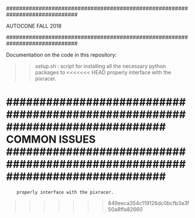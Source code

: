##############################################################################

AUTOCONE FALL 2018

##############################################################################

Documentation on the code in this repository:

>>setup.sh : 	script for installing all the necessary python packages to
<<<<<<< HEAD
>>		properly interface with the pixracer. 

##############################################################################
COMMON ISSUES
##############################################################################
=======
		properly interface with the pixracer. 

>>
>>>>>>> 849eeca354c119126dc0bcfb3a3f50a8ffa82660
